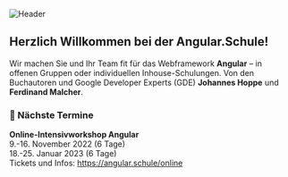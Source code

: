 ![Header](https://user-images.githubusercontent.com/1683147/146966369-f4fefb2a-6e22-47a2-ad77-2ffccf5681ee.png)

## Herzlich Willkommen bei der Angular.Schule!
Wir machen Sie und Ihr Team fit für das Webframework **Angular** – in offenen Gruppen oder individuellen Inhouse-Schulungen. Von den Buchautoren und Google Developer Experts (GDE) **Johannes Hoppe** und **Ferdinand Malcher**.

### 📅 Nächste Termine

**Online-Intensivworkshop Angular**<br>
9.-16. November 2022 (6 Tage)<br>
18.-25. Januar 2023 (6 Tage)<br>
Tickets und Infos: https://angular.schule/online

